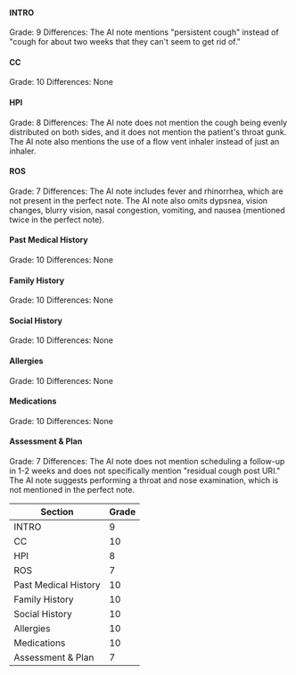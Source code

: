 #### INTRO
Grade: 9
Differences: The AI note mentions "persistent cough" instead of "cough for about two weeks that they can't seem to get rid of."

#### CC
Grade: 10
Differences: None

#### HPI
Grade: 8
Differences: The AI note does not mention the cough being evenly distributed on both sides, and it does not mention the patient's throat gunk. The AI note also mentions the use of a flow vent inhaler instead of just an inhaler.

#### ROS
Grade: 7
Differences: The AI note includes fever and rhinorrhea, which are not present in the perfect note. The AI note also omits dypsnea, vision changes, blurry vision, nasal congestion, vomiting, and nausea (mentioned twice in the perfect note).

#### Past Medical History
Grade: 10
Differences: None

#### Family History
Grade: 10
Differences: None

#### Social History
Grade: 10
Differences: None

#### Allergies
Grade: 10
Differences: None

#### Medications
Grade: 10
Differences: None

#### Assessment & Plan
Grade: 7
Differences: The AI note does not mention scheduling a follow-up in 1-2 weeks and does not specifically mention "residual cough post URI." The AI note suggests performing a throat and nose examination, which is not mentioned in the perfect note.

| Section           | Grade |
|-------------------|-------|
| INTRO             | 9     |
| CC                | 10    |
| HPI               | 8     |
| ROS               | 7     |
| Past Medical History | 10  |
| Family History    | 10    |
| Social History    | 10    |
| Allergies         | 10    |
| Medications       | 10    |
| Assessment & Plan | 7     |